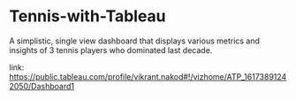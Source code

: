 # Tennis-with-Tableau

A simplistic, single view dashboard that displays various metrics and insights of 3 tennis players who dominated last decade.

link: https://public.tableau.com/profile/vikrant.nakod#!/vizhome/ATP_16173891242050/Dashboard1
